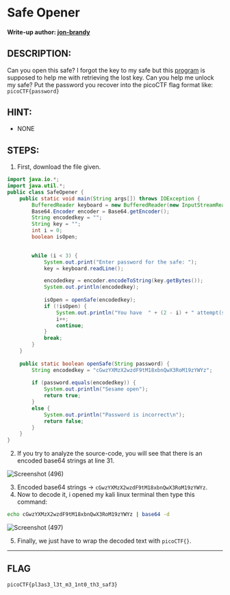 # Safe Opener
#### Write-up author: [jon-brandy](https://github.com/jon-brandy)
## DESCRIPTION:
Can you open this safe? 
I forgot the key to my safe but this [program](https://github.com/jon-brandy/CTF-WRITE-UP/blob/03414c6225ccba8fe194a9a9198fdc525549a6b9/Asset/Safe%20Opener/SafeOpener.java) is supposed to help me with retrieving the lost key. 
Can you help me unlock my safe? 
Put the password you recover into the picoCTF flag format like: 
`picoCTF{password}`
## HINT:
- NONE
## STEPS:
1. First, download the file given.

```java
import java.io.*;
import java.util.*;  
public class SafeOpener {
    public static void main(String args[]) throws IOException {
        BufferedReader keyboard = new BufferedReader(new InputStreamReader(System.in));
        Base64.Encoder encoder = Base64.getEncoder();
        String encodedkey = "";
        String key = "";
        int i = 0;
        boolean isOpen;
        

        while (i < 3) {
            System.out.print("Enter password for the safe: ");
            key = keyboard.readLine();

            encodedkey = encoder.encodeToString(key.getBytes());
            System.out.println(encodedkey);
              
            isOpen = openSafe(encodedkey);
            if (!isOpen) {
                System.out.println("You have  " + (2 - i) + " attempt(s) left");
                i++;
                continue;
            }
            break;
        }
    }
    
    public static boolean openSafe(String password) {
        String encodedkey = "cGwzYXMzX2wzdF9tM18xbnQwX3RoM19zYWYz";
        
        if (password.equals(encodedkey)) {
            System.out.println("Sesame open");
            return true;
        }
        else {
            System.out.println("Password is incorrect\n");
            return false;
        }
    }
}
```

2. If you try to analyze the source-code, you will see that there is an encoded base64 strings at line 31.

![Screenshot (496)](https://user-images.githubusercontent.com/70703371/175909369-7c6c3365-8de7-403a-8506-e896dff1d902.png)

3. Encoded base64 strings -> `cGwzYXMzX2wzdF9tM18xbnQwX3RoM19zYWYz`.
4. Now to decode it, i opened my kali linux terminal then type this command:

```bash
echo cGwzYXMzX2wzdF9tM18xbnQwX3RoM19zYWYz | base64 -d
```

![Screenshot (497)](https://user-images.githubusercontent.com/70703371/175910574-e93d7fc2-35cf-4efe-b712-7a405d9776d7.png)

5. Finally, we just have to wrap the decoded text with `picoCTF{}`.

---
## FLAG
```
picoCTF{pl3as3_l3t_m3_1nt0_th3_saf3}
```
